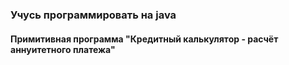 ### Учусь программировать на java
#### Примитивная программа "Кредитный калькулятор - расчёт аннуитетного платежа"


